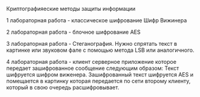 Криптографияеские методы защиты информации

1 лабораторная работа - классическое шифрование
Шифр Вижинера

2 лабораторная работа - блочное шифрование
AES

3 лабораторная работа - Стеганография.
Нужно спрятать текст в картинке или звуковом фале с помощью метода LSB или аналогичного.

4 лабораторная работа - клиент серверное приложение которое передает зашифрованное сообщение следующим образом:
Текст шифруется шифром виженера.
Зашифрованный текст шифруется AES и помещается в картинку которая передается по сети второму клиенту, который в свою очередь расшифровывает.
